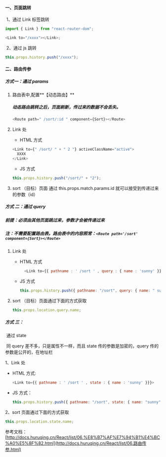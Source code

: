 

#### 一、页面跳转

​		1、通过  Link 标签跳转

```javascript
import { Link } from "react-router-dom";

<Link to="/xxxx"></Link>;
```

​		2、通过 js 跳转

```js
this.props.history.push("/xxxx");
```

#### 二、路由传参

##### 方式一：通过 params

1. 路由表中,配置**【动态路由】**

   ##### 		动态路由跳转之后，页面刷新，传过来的数据不会丢失。

   ```js
   <Route path=" /sort/:id " component={Sort}></Route>
   ```

2. Link 处

   - HTML 方式

   ```js
   <Link to={" /sort/ " + " 2 "} activeClassName="active">
     XXXX
   </Link>
   ```

   - JS 方式

   ```js
   this.props.history.push("/sort/" + "2");
   ```

3. sort （目标）页面
   通过 this.props.match.params.id 就可以接受到传递过来的参数（id）

##### 方式 二：通过 query

##### 		前提：必须由其他页面跳过来，参数才会被传递过来

##### 		注：不需要配置路由表。路由表中的内容照常：`<Route path='/sort' component={Sort}></Route>`

1. Link 处

   - HTML 方式

     ```js
       <Link to={{ pathname : ' /sort ' , query : { name : 'sunny' }}}>
     ```

   - JS 方式

     ```js
     this.props.history.push({ pathname: "/sort", query: { name: " sunny" } });
     ```

2. sort （目标）页面通过下面的方式获取

   ```js
   this.props.location.query.name;
   ```

##### 方式 三：

​		通过 state

​		同 query 差不多，只是属性不一样，而且 state 传的参数是加密的，query 传的参数是公开的，在地址栏

1、Link 处

- HTML 方式:

  ```js
  <Link to={{ pathname : ' /sort ' , state : { name : 'sunny' }}}>
  ```

- JS 方式：

  ```js
  this.props.history.push({ pathname: "/sort", state: { name: "sunny" } });
  ```

2、sort 页面通过下面的方式获取

```js
this.props.location.state.name;
```



参考文档：[http://docs.huruqing.cn/React/list/06.%E8%B7%AF%E7%94%B1%E4%BC%A0%E5%8F%82.html](http://docs.huruqing.cn/React/list/06.路由传参.html)